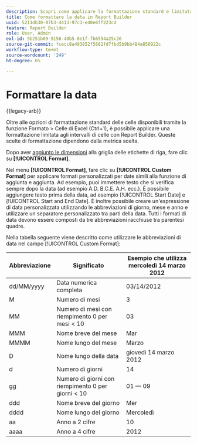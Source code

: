 ```yaml
---
description: Scopri come applicare la formattazione standard e limitata agli intervalli di celle.
title: Come formattare la data in Report Builder
uuid: 5211db30-07b3-4413-97c3-e40e6ff223cd
feature: Report Builder
role: User, Admin
exl-id: 9b251b09-9156-40b5-8e1f-fb6594a25c26
source-git-commit: fcecc8a493852f5682fd7fbd5b9bb484a850922c
workflow-type: tm+mt
source-wordcount: '249'
ht-degree: 6%

---
```


# Formattare la data

{{legacy-arb}}

Oltre alle opzioni di formattazione standard delle celle disponibili tramite la funzione Formato > Celle di Excel (Ctrl+1), è possibile applicare una formattazione limitata agli intervalli di celle con Report Builder. Queste scelte di formattazione dipendono dalla metrica scelta.

Dopo aver [aggiunto le dimensioni](/help/analyze/legacy-report-builder/layout/c-metrics-dimensions/t-add-metrics-and-dimensions.md) alla griglia delle etichette di riga, fare clic su **[!UICONTROL Format]**.

Nel menu **[!UICONTROL Format]**, fare clic su **[!UICONTROL Custom Format]** per applicare formati personalizzati per date simili alla funzione di aggiunta e aggiunta. Ad esempio, puoi immettere testo che si verifica sempre dopo la data (ad esempio A.D. B.C.E. A.H. ecc.). È possibile aggiungere testo prima della data, ad esempio [!UICONTROL Start Date] e [!UICONTROL Start and End Date]. È inoltre possibile creare un&#39;espressione di data personalizzata utilizzando le abbreviazioni di giorno, mese e anno e utilizzare un separatore personalizzato tra parti della data. Tutti i formati di data devono essere composti da tre abbreviazioni racchiuse tra parentesi quadre.

Nella tabella seguente viene descritto come utilizzare le abbreviazioni di data nel campo [!UICONTROL Custom Format]:

| Abbreviazione | Significato | Esempio   che utilizza mercoledì 14 marzo 2012 |
|--- |--- |--- |
| dd/MM/yyyy | Data numerica completa | 03/14/2012 |
| M | Numero di mesi | 3 |
| MM | Numero di mesi con riempimento 0 per mesi &lt; 10 | 03 |
| MMM | Nome breve del mese | Mar |
| MMMM | Nome lungo del mese | Marzo |
| D | Nome lungo della data | giovedì 14 marzo 2012 |
| d | Numero di giorni | 14 |
| gg | Numero di giorni con riempimento 0 per giorni &lt; 10 | 01 — 09 |
| ddd | Nome breve del giorno | Mer |
| dddd | Nome lungo del giorno | Mercoledì |
| aa | Anno a 2 cifre | 10 |
| aaaa | Anno a 4 cifre | 2012 |

